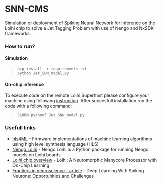 # SNN-CMS
Simulation or deployment of Spiking Neural Network for inference on the Loihi chip to solve a Jet Tagging Problem with use of Nengo and NxSDK frameworks.

### How to run?

#### Simulation
>~~~~
>pip install -r requirements.txt
>python Jet_SNN_model.py
>~~~~

#### On-chip inference
To execute code on the remote Loihi Superhost please configure your machine using following [instruction]( https://www.nengo.ai/nengo-loihi/installation.html). After succesfull installation run the code with a following command:
>~~~~
>SLURM python3 Jet_SNN_model.py
>~~~~

### Usefull links

* [hls4ML](https://hls-fpga-machine-learning.github.io/hls4ml/) - Firmware implementations of machine learning algorithms using high level synthesis language (HLS)
* [Nengo Loihi](https://www.nengo.ai/nengo-loihi/overview.html) - Nengo Loihi is a Python package for running Nengo models on Loihi boards
* [Loihi chip overview](https://ieeexplore.ieee.org/stamp/stamp.jsp?tp=&arnumber=8259423) - Loihi: A Neuromorphic
Manycore Processor with
On-Chip Learning
* [Frontiers in neuroscience - article](https://www.frontiersin.org/articles/10.3389/fnins.2018.00774/full) - Deep Learning With Spiking Neurons: Opportunities and Challenges
